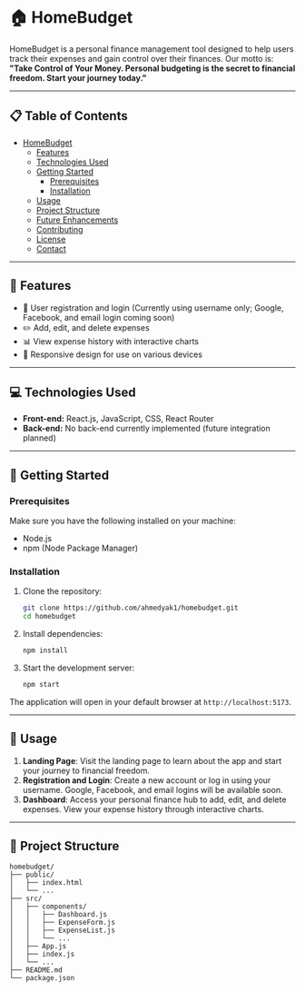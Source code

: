 # 🏠 HomeBudget

HomeBudget is a personal finance management tool designed to help users track their expenses and gain control over their finances. Our motto is: **"Take Control of Your Money. Personal budgeting is the secret to financial freedom. Start your journey today."**

---

## 📋 Table of Contents

- [HomeBudget](#homebudget)
  - [Features](#features)
  - [Technologies Used](#technologies-used)
  - [Getting Started](#getting-started)
    - [Prerequisites](#prerequisites)
    - [Installation](#installation)
  - [Usage](#usage)
  - [Project Structure](#project-structure)
  - [Future Enhancements](#future-enhancements)
  - [Contributing](#contributing)
  - [License](#license)
  - [Contact](#contact)

---

## 🌟 Features

- 🔐 User registration and login (Currently using username only; Google, Facebook, and email login coming soon)
- ✏️ Add, edit, and delete expenses
- 📊 View expense history with interactive charts
- 📱 Responsive design for use on various devices

---

## 💻 Technologies Used

- **Front-end:** React.js, JavaScript, CSS, React Router
- **Back-end:** No back-end currently implemented (future integration planned)
---

## 🚀 Getting Started

### Prerequisites

Make sure you have the following installed on your machine:

- Node.js
- npm (Node Package Manager)

### Installation

1. Clone the repository:

    ```bash
    git clone https://github.com/ahmedyak1/homebudget.git
    cd homebudget
    ```

2. Install dependencies:

    ```bash
    npm install
    ```

3. Start the development server:

    ```bash
    npm start
    ```

The application will open in your default browser at `http://localhost:5173`.

---

## 📖 Usage

1. **Landing Page**: Visit the landing page to learn about the app and start your journey to financial freedom.
2. **Registration and Login**: Create a new account or log in using your username. Google, Facebook, and email logins will be available soon.
3. **Dashboard**: Access your personal finance hub to add, edit, and delete expenses. View your expense history through interactive charts.

---

## 📂 Project Structure

```plaintext
homebudget/
├── public/
│   ├── index.html
│   └── ...
├── src/
│   ├── components/
│   │   ├── Dashboard.js
│   │   ├── ExpenseForm.js
│   │   ├── ExpenseList.js
│   │   └── ...
│   ├── App.js
│   ├── index.js
│   └── ...
├── README.md
└── package.json

